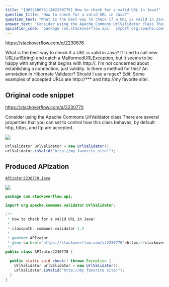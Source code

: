 ```yaml
---
title: "[Q#2230676][A#2230770] How to check for a valid URL in Java?"
question_title: "How to check for a valid URL in Java?"
question_text: "What is the best way to check if a URL is valid in Java? If tried to call new URL(urlString) and catch a MalformedURLException, but it seems to be happy with anything that begins with http://. I'm not concerned about establishing a connection, just validity.  Is there a method for this?  An annotation in Hibernate Validator?  Should I use a regex? Edit:  Some examples of accepted URLs are http://*** and http://my favorite site!."
answer_text: "Consider using the Apache Commons UrlValidator class There are several properties that you can set to control how this class behaves, by default http, https, and ftp are accepted."
apization_code: "package com.stackoverflow.api;  import org.apache.commons.validator.UrlValidator;  /**  * How to check for a valid URL in Java?  *  * classpath: commons-validator-1.6  *  * @author APIzator  * @see <a href=\"https://stackoverflow.com/a/2230770\">https://stackoverflow.com/a/2230770</a>  */ public class APIzator2230770 {    public static void check() throws Exception {     UrlValidator urlValidator = new UrlValidator();     urlValidator.isValid(\"http://my favorite site!\");   } }"
---
```


https://stackoverflow.com/q/2230676

What is the best way to check if a URL is valid in Java?
If tried to call new URL(urlString) and catch a MalformedURLException, but it seems to be happy with anything that begins with http://.
I&#x27;m not concerned about establishing a connection, just validity.  Is there a method for this?  An annotation in Hibernate Validator?  Should I use a regex?
Edit:  Some examples of accepted URLs are http://*** and http://my favorite site!.



## Original code snippet

https://stackoverflow.com/a/2230770

Consider using the Apache Commons UrlValidator class
There are several properties that you can set to control how this class behaves, by default http, https, and ftp are accepted.

<div class="code-logo"><img src="/stackoverflow.png" /></div>

```java
UrlValidator urlValidator = new UrlValidator();
urlValidator.isValid("http://my favorite site!");
```

## Produced APIzation

[`APIzator2230770.java`](https://github.com/pasqualesalza/apization-temp/raw/main/data/search/APIzator2230770.java)

<div class="code-logo"><img src="/apizator.png" /></div>

```java
package com.stackoverflow.api;

import org.apache.commons.validator.UrlValidator;

/**
 * How to check for a valid URL in Java?
 *
 * classpath: commons-validator-1.6
 *
 * @author APIzator
 * @see <a href="https://stackoverflow.com/a/2230770">https://stackoverflow.com/a/2230770</a>
 */
public class APIzator2230770 {

  public static void check() throws Exception {
    UrlValidator urlValidator = new UrlValidator();
    urlValidator.isValid("http://my favorite site!");
  }
}

```